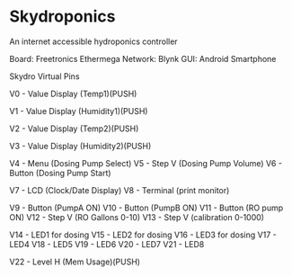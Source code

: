 # Skydroponics
An internet accessible hydroponics controller

Board: Freetronics Ethermega
Network: Blynk
GUI: Android Smartphone

Skydro Virtual Pins

V0 - Value Display (Temp1)(PUSH)

V1 - Value Display (Humidity1)(PUSH)

V2 - Value Display (Temp2)(PUSH)

V3 - Value Display (Humidity2)(PUSH)

V4 - Menu (Dosing Pump Select)
V5 - Step V (Dosing Pump Volume)
V6 - Button (Dosing Pump Start)

V7 - LCD (Clock/Date Display)
V8 - Terminal (print monitor)

V9 - Button (PumpA ON)
V10 - Button (PumpB ON)
V11 - Button (RO pump ON)
V12 - Step V (RO Gallons 0-10)
V13 - Step V (calibration 0-1000)

V14 - LED1 for dosing
V15 - LED2 for dosing
V16 - LED3 for dosing
V17 - LED4
V18 - LED5
V19 - LED6
V20 - LED7
V21 - LED8

V22 - Level H (Mem Usage)(PUSH)
